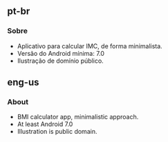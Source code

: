 ## pt-br
### Sobre
* Aplicativo para calcular IMC, de forma minimalista. 
* Versão do Android mínima: 7.0
* Ilustração de domínio público.

## eng-us
### About
* BMI calculator app, minimalistic approach.
* At least Android 7.0
* Illustration is public domain.
